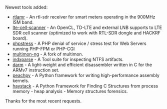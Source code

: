 Newest tools added: 

* [rtlamr](https://github.com/bemasher/rtlamr) - An rtl-sdr receiver for smart meters operating in the 900MHz ISM band.
* [lte-cell-scanner](https://github.com/JiaoXianjun/LTE-Cell-Scanner) - An OpenCL, TD-LTE and external LNB supports to LTE SDR cell scanner (optimized to work with RTL-SDR dongle and HACKRF board).
* [phpstress](https://github.com/nightlionsecurity/phpstress) - A PHP denial of service / stress test for Web Servers running PHP-FPM or PHP-CGI
* [multimon-ng](https://github.com/EliasOenal/multimon-ng) - A fork of multimon.
* [indxparse](https://github.com/williballenthin/INDXParse) - A Tool suite for inspecting NTFS artifacts.
* [darm](https://github.com/jbremer/darm) - A light-weight and efficient disassembler written in C for the ARMv7 instruction set.
* [peachpy](https://bitbucket.org/MDukhan/peachpy) - A Python framework for writing high-performance assembly kernels.
* [haystack](https://github.com/trolldbois/python-haystack/) - A Python Framework for Finding C Structures from process memory - heap analysis - Memory structures forensics.




Thanks for the most recent requests.
